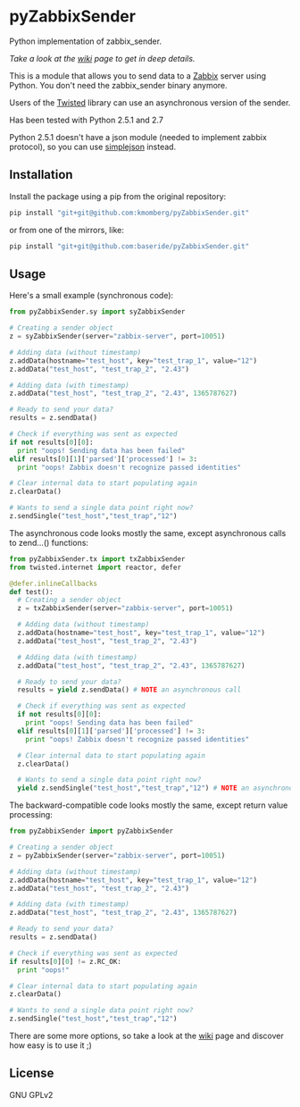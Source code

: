 # pyZabbixSender
Python implementation of zabbix_sender.

*Take a look at the [wiki] page to get in deep details.*

This is a module that allows you to send data to a [Zabbix] server using Python. You don't need the zabbix_sender binary anymore.

Users of the [Twisted] library can use an asynchronous version of the sender.

Has been tested with Python 2.5.1 and 2.7

Python 2.5.1 doesn't have a json module (needed to implement zabbix protocol), so you can use [simplejson] instead.

Installation
------------

Install the package using a pip from the original repository:
```bash
pip install "git+git@github.com:kmomberg/pyZabbixSender.git"
```
or from one of the mirrors, like:
```bash
pip install "git+git@github.com:baseride/pyZabbixSender.git"
```

Usage
-----

Here's a small example (synchronous code):

```python
from pyZabbixSender.sy import syZabbixSender

# Creating a sender object
z = syZabbixSender(server="zabbix-server", port=10051)

# Adding data (without timestamp)
z.addData(hostname="test_host", key="test_trap_1", value="12")
z.addData("test_host", "test_trap_2", "2.43")

# Adding data (with timestamp)
z.addData("test_host", "test_trap_2", "2.43", 1365787627)

# Ready to send your data?
results = z.sendData()

# Check if everything was sent as expected
if not results[0][0]:
  print "oops! Sending data has been failed"
elif results[0][1]['parsed']['processed'] != 3:
  print "oops! Zabbix doesn't recognize passed identities"

# Clear internal data to start populating again
z.clearData()

# Wants to send a single data point right now?
z.sendSingle("test_host","test_trap","12")
```

The asynchronous code looks mostly the same, except asynchronous calls to zend...() functions:

```python
from pyZabbixSender.tx import txZabbixSender
from twisted.internet import reactor, defer

@defer.inlineCallbacks
def test():
  # Creating a sender object
  z = txZabbixSender(server="zabbix-server", port=10051)

  # Adding data (without timestamp)
  z.addData(hostname="test_host", key="test_trap_1", value="12")
  z.addData("test_host", "test_trap_2", "2.43")

  # Adding data (with timestamp)
  z.addData("test_host", "test_trap_2", "2.43", 1365787627)

  # Ready to send your data?
  results = yield z.sendData() # NOTE an asynchronous call

  # Check if everything was sent as expected
  if not results[0][0]:
    print "oops! Sending data has been failed"
  elif results[0][1]['parsed']['processed'] != 3:
    print "oops! Zabbix doesn't recognize passed identities"

  # Clear internal data to start populating again
  z.clearData()

  # Wants to send a single data point right now?
  yield z.sendSingle("test_host","test_trap","12") # NOTE an asynchronous call
```

The backward-compatible code looks mostly the same, except return value processing:

```python
from pyZabbixSender import pyZabbixSender

# Creating a sender object
z = pyZabbixSender(server="zabbix-server", port=10051)

# Adding data (without timestamp)
z.addData(hostname="test_host", key="test_trap_1", value="12")
z.addData("test_host", "test_trap_2", "2.43")

# Adding data (with timestamp)
z.addData("test_host", "test_trap_2", "2.43", 1365787627)

# Ready to send your data?
results = z.sendData()

# Check if everything was sent as expected
if results[0][0] != z.RC_OK:
  print "oops!"

# Clear internal data to start populating again
z.clearData()

# Wants to send a single data point right now?
z.sendSingle("test_host","test_trap","12")
```


There are some more options, so take a look at the [wiki] page and discover how easy is to use it ;)

License
----

GNU GPLv2

[Zabbix]:http://www.zabbix.com/
[simplejson]:https://simplejson.readthedocs.org/en/latest/
[wiki]:https://github.com/kmomberg/pyZabbixSender/wiki
[Twisted]:https://twistedmatrix.com
